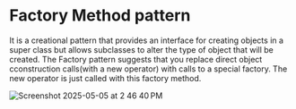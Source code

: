 # Factory Method pattern
It is a creational pattern that provides an interface for creating objects in a super class but allows subclasses to alter the type of object that will be created.
 The Factory pattern suggests that you replace direct object cconstruction calls(with a new operator) with calls to  a special factory. The new operator is just called with this factory method.

![Screenshot 2025-05-05 at 2 46 40 PM](https://github.com/user-attachments/assets/6d9a4aeb-58df-45e1-997c-b9efe7b4695e)
